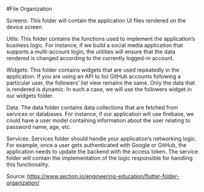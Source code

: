 #File Organization

Screens: This folder will contain the application UI files rendered on the device screen.

Utils: This folder contains the functions used to implement the application’s business logic. For instance, if we build a social media application that supports a multi-account login, the utilities will ensure that the data rendered is changed according to the currently logged-in account.

Widgets: This folder contains widgets that are used repeatedly in the application. If you are using an API to list GitHub accounts following a particular user, the followers’ list view remains the same. Only the data that is rendered is dynamic. In such a case, we will use the followers widget in our widgets folder.

Data: The data folder contains data collections that are fetched from services or databases. For instance, if our application will use firebase, we could have a user model containing information about the user relating to password name, age, etc.

Services: Services folder should handle your application’s networking logic. For example, once a user gets authenticated with Google or GitHub, the application needs to update the backend with the access token. The service folder will contain the implementation of the logic responsible for handling this functionality.

Source: https://www.section.io/engineering-education/flutter-folder-organization/